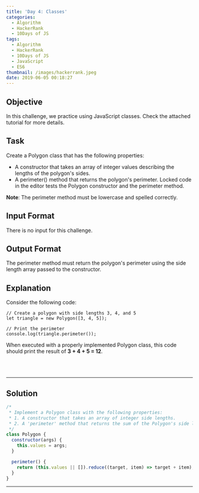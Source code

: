 ```yaml
---
title: 'Day 4: Classes'
categories:
  - Algorithm
  - HackerRank
  - 10Days of JS
tags:
  - Algorithm
  - HackerRank
  - 10Days of JS
  - JavaScript
  - ES6
thumbnail: /images/hackerrank.jpeg
date: 2019-06-05 00:18:27
---
```


## Objective

In this challenge, we practice using JavaScript classes. Check the attached tutorial for more details.

<!-- more -->

## Task

Create a Polygon class that has the following properties:

- A constructor that takes an array of integer values describing the lengths of the polygon's sides.
- A perimeter() method that returns the polygon's perimeter.
  Locked code in the editor tests the Polygon constructor and the perimeter method.

**Note**: The perimeter method must be lowercase and spelled correctly.

## Input Format

There is no input for this challenge.

## Output Format

The perimeter method must return the polygon's perimeter using the side length array passed to the constructor.

## Explanation

Consider the following code:

```
// Create a polygon with side lengths 3, 4, and 5
let triangle = new Polygon([3, 4, 5]);

// Print the perimeter
console.log(triangle.perimeter());
```

When executed with a properly implemented Polygon class, this code should print the result of **3 + 4 + 5 = 12**.

<br/>
<br/>

---

## Solution

```javascript
/*
 * Implement a Polygon class with the following properties:
 * 1. A constructor that takes an array of integer side lengths.
 * 2. A 'perimeter' method that returns the sum of the Polygon's side lengths.
 */
class Polygon {
  constructor(args) {
    this.values = args;
  }

  perimeter() {
    return (this.values || []).reduce((target, item) => target + item);
  }
}
```

---
